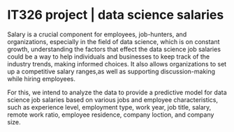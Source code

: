 # IT326 project | data science salaries 
Salary is a crucial component for employees, job-hunters, and organizations, especially in the field of data science, which is on constant growth, understanding the factors that effect the data science job salaries could be a way to help individuals and businesses to keep track of the industry trends, making informed choices. It also allows organizations to set up a competitive salary ranges,as well as supporting discussion-making while hiring employees.

For this, we intend to analyze the data to provide a predictive model for data science job salaries based on various jobs and employee characteristics, such as experience level, employment type, work year, job title, salary, remote work ratio, employee residence, company loction, and company size.
